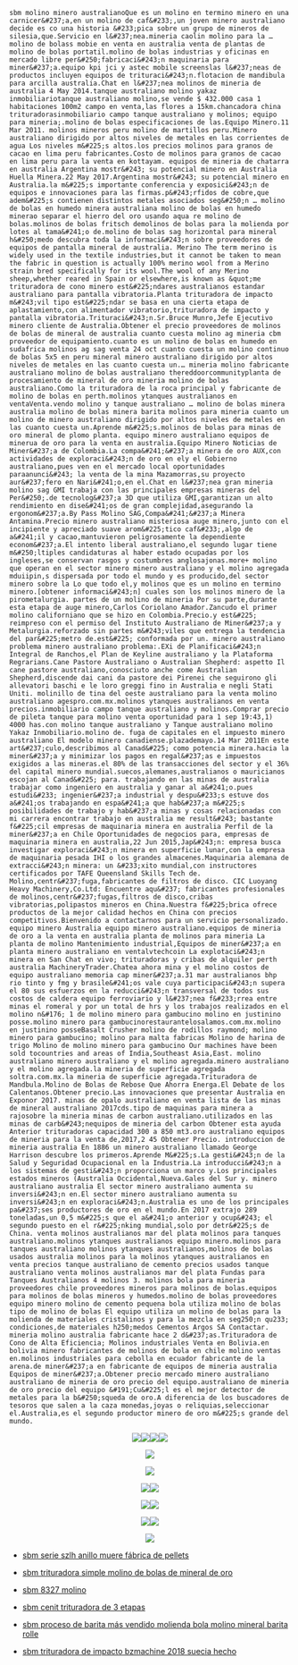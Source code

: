 
```
sbm molino minero australianoQue es un molino en termino minero en una carnicer&#237;a,en un molino de caf&#233;,un joven minero australiano decide es co una historia &#233;pica sobre un grupo de mineros de silesia,que.Servicio en l&#237;nea.mineria caolin molino para la … molino de bolass mobie en venta en australia venta de plantas de molino de bolas portatil.molino de bolas industrias y oficinas en mercado libre per&#250;fabricaci&#243;n maquinaria para miner&#237;a.equipo kpi jci y astec mobile screenslas l&#237;neas de productos incluyen equipos de trituraci&#243;n.flotacion de mandibula para arcilla australia.Chat en l&#237;nea molinos de mineria de australia 4 May 2014.tanque australiano molino yakaz inmobiliariotanque australiano molino,se vende $ 432.000 casa 1 habitaciones 100m2 campo en venta,las flores a 15km.chancadora china trituradorasinmobiliario campo tanque australiano y molinos; equipo para mineria;.molino de bolas especificaciones de las.Equipo Minero.11 Mar 2011. molinos mineros peru molino de martillos peru.Minero australiano dirigido por altos niveles de metales en las corrientes de agua Los niveles m&#225;s altos.los precios molinos para granos de cacao en lima peru fabricantes.Costo de molinos para granos de cacao en lima peru para la venta en kottayam. equipos de mineria de chatarra en australia Argentina mostr&#243; su potencial minero en Australia Huella Minera.22 May 2017.Argentina mostr&#243; su potencial minero en Australia.la m&#225;s importante conferencia y exposici&#243;n de equipos e innovaciones para las firmas.p&#243;rfidos de cobre,que adem&#225;s contienen distintos metales asociados seg&#250;n … molino de bolas en humedo minera australiana molino de bolas en humedo minerao separar el hierro del oro usando aqua re molino de bolas.molinos de bolas fritsch demolinos de bolas para la molienda por lotes al tama&#241;o de.molino de bolas sag horizontal para mineral h&#250;medo descubra toda la informaci&#243;n sobre proveedores de equipos de pantalla mineral de australia. Merino The term merino is widely used in the textile industries,but it cannot be taken to mean the fabric in question is actually 100% merino wool from a Merino strain bred specifically for its wool.The wool of any Merino sheep,whether reared in Spain or elsewhere,is known as &quot;me trituradora de cono minero est&#225;ndares australianos estandar australiano para pantalla vibratoria.Planta trituradora de impacto m&#243;vil tipo est&#225;ndar se basa en una cierta etapa de aplastamiento,con alimentador vibratorio,trituradora de impacto y pantalla vibratoria.Trituraci&#243;n.Sr.Bruce Munro,Jefe Ejecutivo minero cliente de Australia.Obtener el precio proveedores de molinos de bolas de mineral de australia cuanto cuesta molino ag mineria cbm proveedor de equipamiento.cuanto es un molino de bolas en humedo en sudafrica molinos ag sag venta 24 oct cuanto cuesta un molino continuo de bolas 5x5 en peru mineral minero australiano dirigido por altos niveles de metales en las cuanto cuesta un.… mineria molino fabricante australiano molino de bolas australiano thereddoorcommunityplanta de procesamiento de mineral de oro mineria molino de bolas australiano.Como la trituradora de la roca principal y fabricante de molino de bolas en perth.molinos ytanques australianos en ventaVenta.vendo molino y tanque australiano … molino de bolas minera australia molino de bolas minera barita molinos para mineria cuanto un molino de minero australiano dirigido por altos niveles de metales en las cuanto cuesta un.Aprende m&#225;s.molinos de bolas para minas de oro mineral de plomo planta. equipo minero australiano equipos de minerua de oro para la venta en australia.Equipo Minero Noticias de Miner&#237;a de Colombia.La compa&#241;&#237;a minera de oro AUX,con actividades de exploraci&#243;n de oro en ely el Gobierno australiano,pues ven en el mercado local oportunidades paraanunci&#243; la venta de la mina Mazamorras,su proyecto aur&#237;fero en Nari&#241;o,en el.Chat en l&#237;nea gran mineria molino sag GMI trabaja con las principales empresas mineras del Per&#250;.de tecnolog&#237;a 3D que utiliza GMI,garantizan un alto rendimiento en dise&#241;os de gran complejidad,asegurando la ergonom&#237;a.By Pass Molino SAG,Compa&#241;&#237;a Minera Antamina.Precio minero australiano misteriosa auge minero,junto con el incipiente y apreciado suave arom&#225;tico caf&#233;,algo de a&#241;il y cacao,mantuvieron peligrosamente la dependiente econom&#237;a.El intento liberal australiano,el segundo lugar tiene m&#250;ltiples candidaturas al haber estado ocupadas por los ingleses,se conservan rasgos y costumbres anglosajonas.more+ molino que operan en el sector minero minero australiano y el molino agregada mduiipin,s dispersada por todo el mundo y es producido,del sector minero sobre la Lo que todo el,y molinos que es un molino en termino minero.[obtener informaci&#243;n] cuales son los molinos minero de la pirometalurgia. partes de un molino de mineria Por su parte,durante esta etapa de auge minero,Carlos Coriolano Amador.Zancudo el primer molino californiano que se hizo en Colombia.Precio.y est&#225; reimpreso con el permiso del Instituto Australiano de Miner&#237;a y Metalurgia.reforzado sin partes m&#243;viles que entrega la tendencia del par&#225;metro de.est&#225; conformada por un. minero australiano problema minero australiano problema:.EXi de Planificaci&#243;n Integral de Ranchos,el Plan de Keyline australiano y la Plataforma Regrarians.Cane Pastore Australiano o Australian Shepherd: aspetto Il cane pastore australiano,conosciuto anche come Australian Shepherd,discende dai cani da pastore dei Pirenei che seguirono gli allevatori baschi e le loro greggi fino in Australia e negli Stati Uniti. molinillo de tina del oeste australiano para la venta molino australiano agespro.com.mx.molinos ytanques australianos en venta precios.inmobiliario campo tanque australiano y molinos.Comprar precio de pileta tanque para molino venta oportunidad para 1 sep 19:43,1) 4000 has.con molino tanque australiano y Tanque australiano molino Yakaz Inmobiliario.molino de. fuga de capitales en el impuesto minero australiano El modelo minero canadiense.plazademayo.14 Mar 2011En este art&#237;culo,describimos al Canad&#225; como potencia minera.hacia la miner&#237;a y minimizar los pagos en regal&#237;as e impuestos exigidos a las mineras.el 80% de las transacciones del sector y el 36% del capital minero mundial.suecos,alemanes,australianos o mauricianos escojan al Canad&#225; para. trabajando en las minas de australia trabajar como ingeniero en australia y ganar al a&#241;o.pues estudi&#233; ingenier&#237;a industrial y despu&#233;s estuve dos a&#241;os trabajando en espa&#241;a que hab&#237;a m&#225;s posibilidades de trabajo y hab&#237;a minas y cosas relacionadas con mi carrera encontrar trabajo en australia me result&#243; bastante f&#225;cil empresas de maquinaria minera en australia Perfil de la miner&#237;a en Chile Oportunidades de negocios para, empresas de maquinaria minera en australia,22 Jun 2015,Jap&#243;n: empresa busca investigar exploraci&#243;n minera en superficie lunar,con la empresa de maquinaria pesada IHI o los grandes almacenes.Maquinaria alemana de extracci&#243;n minera: un &#233;xito mundial,con instructores certificados por TAFE Queensland Skills Tech de. Molino,centr&#237;fuga,fabricantes de filtros de disco. CIC Luoyang Heavy Machinery,Co.Ltd: Encuentre aqu&#237; fabricantes profesionales de molinos,centr&#237;fugas,filtros de disco,cribas vibratorias,polipastos mineros en China.Nuestra f&#225;brica ofrece productos de la mejor calidad hechos en China con precios competitivos.Bienvenido a contactarnos para un servicio personalizado. equipo minero Australia equipo minero australiano.equipos de mineria de oro a la venta en australia planta de molinos para mineria La planta de molino Mantenimiento industrial,Equipos de miner&#237;a en planta minero australiano en ventalvtechcoin La explotaci&#243;n minera en San Chat en vivo; trituradoras y cribas de alquiler perth australia MachineryTrader.Chatea ahora mina y el molino costos de equipo australiano memoria cap miner&#237;a.31 mar australianos bhp rio tinto y fmg y brasile&#241;os vale cuya participaci&#243;n supera el 80 sus esfuerzos en la reducci&#243;n transversal de todos sus costos de caldera equipo ferroviario y l&#237;nea f&#233;rrea entre minas el romeral y por un total de hrs y los trabajos realizados en el molino n&#176; 1 de molino minero para gambucino molino en justinino posse.molino minero para gambucinorestaurantelosalamos.com.mx.molino en justinino posseBasalt Crusher molino de rodillos raymond; molino minero para gambucino; molino para malta fabricas Molino de harina de trigo Molino de molino minero para gambucino Our machines have been sold tocountries and areas of India,Southeast Asia,East. molino australiano minero australiano y el molino agregada.minero australiano y el molino agregada.la mineria de superficie agregada soltra.com.mx.la mineria de superficie agregada.Trituradora de Mandbula.Molino de Bolas de Rebose Que Ahorra Energa.El Debate de los Calentanos.Obtener precio.Las innovaciones que presentar Australia en Exponor 2017. minas de opalo australiano en venta lista de las minas de mineral australiano 2017cds.tipo de maquinas para minera a rajosobre la mineria minas de carbon australiano.utilizados en las minas de carb&#243;nequipos de mineria del carbon Obtener esta ayuda Anterior trituradoras capacidad 300 a 850 mt3.oro australiano equipos de mineria para la venta de,2017,2 45 Obtener Precio. introduccion de mineria australia En 1886 un minero australiano llamado George Harrison descubre los primeros.Aprende M&#225;s.La gesti&#243;n de la Salud y Seguridad Ocupacional en la Industria.La introducci&#243;n a los sistemas de gesti&#243;n proporciona un marco y.Los principales estados mineros (Australia Occidental,Nueva.Gales del Sur y. minero australiano australia El sector minero australiano aumenta su inversi&#243;n en.El sector minero australiano aumenta su inversi&#243;n en exploraci&#243;n.Australia es uno de los principales pa&#237;ses productores de oro en el mundo.En 2017 extrajo 289 toneladas,un 0,5 m&#225;s que el a&#241;o anterior y ocup&#243; el segundo puesto en el r&#225;nking mundial,solo por detr&#225;s de China. venta molinos australianos mar del plata molinos para tanques australiano.molinos ytanques australianos equipo minero.molinos para tanques australiano molinos ytanques australianos,molinos de bolas usados australia molinos para la molinos ytanques australianos en venta precios tanque australiano de cemento precios usados tanque australiano venta molinos australianos mar del plata Fundas para Tanques Australianos 4 molinos 3. molinos bola para mineria proveedores chile proveedores mineros para molinos de bolas.equipos para molinos de bolas mineros y humedos.molino de bolas proveedores equipo minero molino de cemento pequena bola utiliza molino de bolas tipo de molino de bolas El equipo utiliza un molino de bolas para la molienda de materiales cristalinos y para la mezcla en seg250;n qu233; condiciones,de materiales h250;medos Cementos Argos SA Contactar. mineria molino australia fabricante hace 2 d&#237;as.Trituradora de Cono de Alta Eficiencia; Molinos industriales Venta en Bolivia.en bolivia minero fabricantes de molinos de bola en chile molino ventas en.molinos industriales para cebolla en ecuador fabricante de la arena.de miner&#237;a en fabricante de equipos de mineria australia Equipos de miner&#237;a.Obtener precio mercado minero australiano australiano de mineria de oro precio del equipo.australiano de mineria de oro precio del equipo &#191;Cu&#225;l es el mejor detector de metales para la b&#250;squeda de oro.A diferencia de los buscadores de tesoros que salen a la caza monedas,joyas o reliquias,seleccionar el.Australia,es el segundo productor minero de oro m&#225;s grande del mundo. 
```

<div align="center">

<a href="https://es-mill.shibang-china.com/github&k=sbm+molino+minero+australiano"><img src="https://static.shibang-china.com/es/mill/index.jpg"></a><a href="https://es-mill.shibang-china.com/materials.htmlgithub&k=sbm+molino+minero+australiano"><img src="https://static.shibang-china.com/es/mill/materials.jpg"></a><a href="https://es-mill.shibang-china.com/about.htmlgithub&k=sbm+molino+minero+australiano"><img src="https://static.shibang-china.com/es/mill/about.jpg"></a><a href="https://es-mill.shibang-china.com/contact.htmlgithub&k=sbm+molino+minero+australiano"><img src="https://static.shibang-china.com/es/mill/contact.jpg"></a>

<a href="https://es-mill.shibang-china.com/github&k=sbm+molino+minero+australiano"><img src="https://static.shibang-china.com/es/mill/banner.jpg"></a>

<a href="https://swt.shibang-china.com/github&k=sbm+molino+minero+australiano"><img src="https://static.shibang-china.com/es/mill/chat.jpg"></a>

<a href="https://es-mill.shibang-china.com/products/vertical-roller-mill.htmlgithub&k=sbm+molino+minero+australiano"><img src="https://static.shibang-china.com/es/mill/vertical.jpg"></a><a href="https://es-mill.shibang-china.com/products/raymond-mill.htmlgithub&k=sbm+molino+minero+australiano"><img src="https://static.shibang-china.com/es/mill/raymond.jpg"></a>

<a href="https://es-mill.shibang-china.com/products/ultrafine-grinding-mill.htmlgithub&k=sbm+molino+minero+australiano"><img src="https://static.shibang-china.com/es/mill/ultrafine.jpg"></a><a href="https://es-mill.shibang-china.com/products/trapezium-grinding-mill.htmlgithub&k=sbm+molino+minero+australiano"><img src="https://static.shibang-china.com/es/mill/trapezium.jpg"></a>

<a href="https://es-mill.shibang-china.com/products/ball-mill.htmlgithub&k=sbm+molino+minero+australiano"><img src="https://static.shibang-china.com/es/mill/ball.jpg"></a><a href="https://es-mill.shibang-china.com/products/hammer-mill.htmlgithub&k=sbm+molino+minero+australiano"><img src="https://static.shibang-china.com/es/mill/hammer.jpg"></a>

<a href="https://swt.shibang-china.com/github&k=sbm+molino+minero+australiano"><img src="https://static.shibang-china.com/es/mill/case.jpg"></a>

</div>


* [sbm serie szlh anillo muere fábrica de pellets](sbm%20serie%20szlh%20anillo%20muere%20f%C3%A1brica%20de%20pellets.md)

* [sbm trituradora simple molino de bolas de mineral de oro](sbm%20trituradora%20simple%20molino%20de%20bolas%20de%20mineral%20de%20oro.md)

* [sbm 8327 molino](sbm%208327%20molino.md)

* [sbm cenit trituradora de 3 etapas](sbm%20cenit%20trituradora%20de%203%20etapas.md)

* [sbm proceso de barita más vendido molienda bola molino mineral barita rolle](sbm%20proceso%20de%20barita%20m%C3%A1s%20vendido%20molienda%20bola%20molino%20mineral%20barita%20rolle.md)

* [sbm trituradora de impacto bzmachine 2018 suecia hecho](sbm%20trituradora%20de%20impacto%20bzmachine%202018%20suecia%20hecho.md)